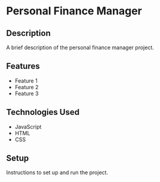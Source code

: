 # Personal Finance Manager

## Description

A brief description of the personal finance manager project.

## Features

- Feature 1
- Feature 2
- Feature 3

## Technologies Used

- JavaScript
- HTML
- CSS

## Setup

Instructions to set up and run the project.
